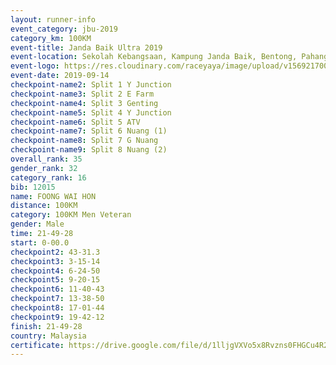 ```yaml
---
layout: runner-info 
event_category: jbu-2019 
category_km: 100KM 
event-title: Janda Baik Ultra 2019  
event-location: Sekolah Kebangsaan, Kampung Janda Baik, Bentong, Pahang, Malaysia 
event-logo: https://res.cloudinary.com/raceyaya/image/upload/v1569217009/logo/janda-baik_vch1pc.jpg 
event-date: 2019-09-14 
checkpoint-name2: Split 1 Y Junction 
checkpoint-name3: Split 2 E Farm 
checkpoint-name4: Split 3 Genting 
checkpoint-name5: Split 4 Y Junction 
checkpoint-name6: Split 5 ATV 
checkpoint-name7: Split 6 Nuang (1) 
checkpoint-name8: Split 7 G Nuang 
checkpoint-name9: Split 8 Nuang (2) 
overall_rank: 35
gender_rank: 32
category_rank: 16
bib: 12015
name: FOONG WAI HON
distance: 100KM
category: 100KM Men Veteran
gender: Male
time: 21-49-28
start: 0-00.0
checkpoint2: 43-31.3
checkpoint3: 3-15-14
checkpoint4: 6-24-50
checkpoint5: 9-20-15
checkpoint6: 11-40-43
checkpoint7: 13-38-50
checkpoint8: 17-01-44
checkpoint9: 19-42-12
finish: 21-49-28
country: Malaysia
certificate: https://drive.google.com/file/d/1lljgVXVo5x8Rvzns0FHGCu4R2BdnMMZF/view?usp=sharing
---
```

